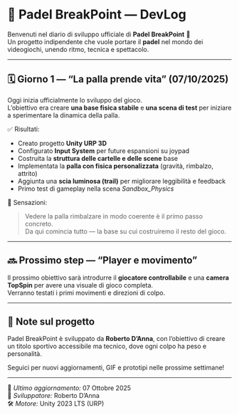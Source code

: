 # 🧱 Padel BreakPoint — DevLog

Benvenuti nel diario di sviluppo ufficiale di **Padel BreakPoint** 🎾  
Un progetto indipendente che vuole portare il **padel** nel mondo dei videogiochi, unendo ritmo, tecnica e spettacolo.

---

## 🗓️ Giorno 1 — “La palla prende vita” (07/10/2025)
Oggi inizia ufficialmente lo sviluppo del gioco.  
L’obiettivo era creare **una base fisica stabile** e **una scena di test** per iniziare a sperimentare la dinamica della palla.

✅ Risultati:
- Creato progetto **Unity URP 3D**  
- Configurato **Input System** per future espansioni su joypad  
- Costruita la **struttura delle cartelle e delle scene** base  
- Implementata la **palla con fisica personalizzata** (gravità, rimbalzo, attrito)  
- Aggiunta una **scia luminosa (trail)** per migliorare leggibilità e feedback  
- Primo test di gameplay nella scena *Sandbox_Physics*  

🧠 Sensazioni:
> Vedere la palla rimbalzare in modo coerente è il primo passo concreto.  
> Da qui comincia tutto — la base su cui costruiremo il resto del gioco.

---

## 🔜 Prossimo step — “Player e movimento”
Il prossimo obiettivo sarà introdurre il **giocatore controllabile** e una **camera TopSpin** per avere una visuale di gioco completa.  
Verranno testati i primi movimenti e direzioni di colpo.

---

## 💬 Note sul progetto
Padel BreakPoint è sviluppato da **Roberto D’Anna**, con l’obiettivo di creare un titolo sportivo accessibile ma tecnico, dove ogni colpo ha peso e personalità.

Seguici per nuovi aggiornamenti, GIF e prototipi nelle prossime settimane!

---

📅 *Ultimo aggiornamento:* 07 Ottobre 2025  
👤 *Sviluppatore:* Roberto D’Anna  
🛠️ *Motore:* Unity 2023 LTS (URP)
